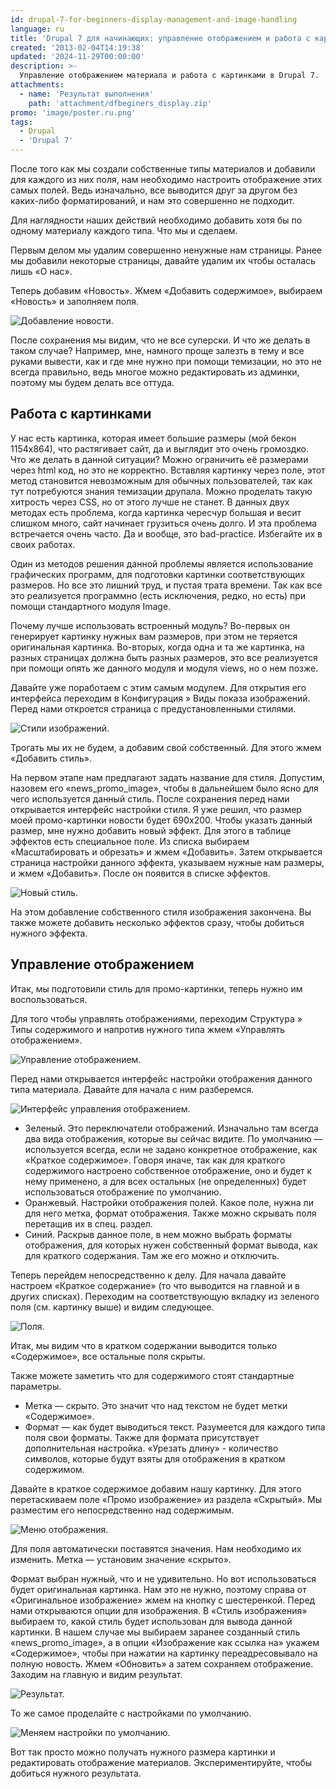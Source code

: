 ```yaml
---
id: drupal-7-for-beginners-display-management-and-image-handling
language: ru
title: 'Drupal 7 для начинающих: управление отображением и работа с картинками'
created: '2013-02-04T14:19:38'
updated: '2024-11-29T00:00:00'
description: >-
  Управление отображением материала и работа с картинками в Drupal 7.
attachments:
  - name: 'Результат выполнения'
    path: 'attachment/dfbeginers_display.zip'
promo: 'image/poster.ru.png'
tags:
  - Drupal
  - 'Drupal 7'
---
```


После того как мы создали собственные типы материалов и добавили для каждого из
них поля, нам необходимо настроить отображение этих самых полей. Ведь
изначально, все выводится друг за другом без каких-либо форматирований, и нам
это совершенно не подходит.

Для наглядности наших действий необходимо добавить хотя бы по одному материалу
каждого типа. Что мы и сделаем.

Первым делом мы удалим совершенно ненужные нам страницы. Ранее мы добавили
некоторые страницы, давайте удалим их чтобы осталась лишь «О нас».

Теперь добавим «Новость». Жмем «Добавить содержимое», выбираем «Новость» и
заполняем поля.

![Добавление новости.](image/1.png)

После сохранения мы видим, что не все суперски. И что же делать в таком случае?
Например, мне, намного проще залезть в тему и все руками вывести, как и где мне
нужно при помощи темизации, но это не всегда правильно, ведь многое можно
редактировать из админки, поэтому мы будем делать все оттуда.

## Работа с картинками

У нас есть картинка, которая имеет большие размеры (мой бекон 1154х864), что
растягивает сайт, да и выглядит это очень громоздко. Что же делать в данной
ситуации? Можно ограничить её размерами через html код, но это не корректно.
Вставляя картинку через поле, этот метод становится невозможным для обычных
пользователей, так как тут потребуются знания темизации друпала. Можно проделать
такую хитрость через CSS, но от этого лучше не станет. В данных двух методах
есть проблема, когда картинка чересчур большая и весит слишком много, сайт
начинает грузиться очень долго. И эта проблема встречается очень часто. Да и
вообще, это bad-practice. Избегайте их в своих работах.

Один из методов решения данной проблемы является использование графических
программ, для подготовки картинки соответствующих размеров. Но все это лишний
труд, и пустая трата времени. Так как все это реализуется программно (есть
исключения, редко, но есть) при помощи стандартного модуля Image.

Почему лучше использовать встроенный модуль? Во-первых он генерирует картинку
нужных вам размеров, при этом не теряется оригинальная картинка. Во-вторых,
когда одна и та же картинка, на разных страницах должна быть разных размеров,
это все реализуется при помощи опять же данного модуля и модуля views, но о нем
позже.

Давайте уже поработаем с этим самым модулем. Для открытия его интерфейса
переходим в Конфигурация » Виды показа изображений. Перед нами откроется
страница с предустановленными стилями.

![Стили изображений.](image/2.png)

Трогать мы их не будем, а добавим свой собственный. Для этого жмем «Добавить
стиль».

На первом этапе нам предлагают задать название для стиля. Допустим, назовем его
«news_promo_image», чтобы в дальнейшем было ясно для чего используется данный
стиль. После сохранения перед нами открывается интерфейс настройки стиля. Я уже
решил, что размер моей промо-картинки новости будет 690х200. Чтобы указать
данный размер, мне нужно добавить новый эффект. Для этого в таблице эффектов
есть специальное поле. Из списка выбираем «Масштабировать и обрезать» и жмем
«Добавить». Затем открывается страница настройки данного эффекта, указываем
нужные нам размеры, и жмем «Добавить». После он появится в списке эффектов.

![Новый стиль.](image/3.png)

На этом добавление собственного стиля изображения закончена. Вы также можете
добавить несколько эффектов сразу, чтобы добиться нужного эффекта.

## Управление отображением

Итак, мы подготовили стиль для промо-картинки, теперь нужно им воспользоваться.

Для того чтобы управлять отображениями, переходим Структура » Типы содержимого и
напротив нужного типа жмем «Управлять отображением».

![Управление отображением.](image/4.png)

Перед нами открывается интерфейс настройки отображения данного типа материала.
Давайте для начала с ним разберемся.

![Интерфейс управления отображением.](image/5.png)

- Зеленый. Это переключатели отображений. Изначально там всегда два вида
  отображения, которые вы сейчас видите. По умолчанию — используется всегда,
  если не задано конкретное отображение, как «Краткое содержимое». Говоря иначе,
  так как для краткого содержимого настроено собственное отображение, оно и
  будет к нему применено, а для всех остальных (не определенных) будет
  использоваться отображение по умолчанию.
- Оранжевый. Настройки отображения полей. Какое поле, нужна ли для него метка,
  формат отображения. Также можно скрывать поля перетащив их в спец. раздел.
- Синий. Раскрыв данное поле, в нем можно выбрать форматы отображения, для
  которых нужен собственный формат вывода, как для краткого содержания. Там же
  его можно и отключить.

Теперь перейдем непосредственно к делу. Для начала давайте настроем «Краткое
содержание» (то что выводится на главной и в других списках). Переходим на
соответствующую вкладку из зеленого поля (см. картинку выше) и видим следующее.

![Поля.](image/6.png)

Итак, мы видим что в кратком содержании выводится только «Содержимое», все
остальные поля скрыты.

Также можете заметить что для содержимого стоят стандартные параметры.

- Метка — скрыто. Это значит что над текстом не будет метки «Содержимое».
- Формат — как будет выводиться текст. Разумеется для каждого типа поля свои
  форматы. Также для формата присутствует дополнительная настройка. «Урезать
  длину» - количество символов, которые будут взяты для отображения в кратком
  содержимом.

Давайте в краткое содержимое добавим нашу картинку. Для этого перетаскиваем поле
«Промо изображение» из раздела «Скрытый». Мы разместим его непосредственно над
содержимым.

![Меню отображения.](image/7.png)

Для поля автоматически поставятся значения. Нам необходимо их изменить. Метка —
установим значение «скрыто».

Формат выбран нужный, что и не удивительно. Но вот использоваться будет
оригинальная картинка. Нам это не нужно, поэтому справа от «Оригинальное
изображение» жмем на кнопку с шестеренкой. Перед нами открываются опции для
изображения. В «Стиль изображения» выбираем то, какой стиль будет использован
для вывода данной картинки. В нашем случае мы выбираем заранее созданный стиль
«news_promo_image», а в опции «Изображение как ссылка на» укажем «Содержимое»,
чтобы при нажатии на картинку переадресовывало на полную новость. Жмем
«Обновить» а затем сохраняем отображение. Заходим на главную и видим результат.

![Результат.](image/8.png)

То же самое проделайте с настройками по умолчанию.

![Меняем настройки по умолчанию.](image/9.png)

Вот так просто можно получать нужного размера картинки и редактировать
отображение материалов. Экспериментируйте, чтобы добиться нужного результата.
